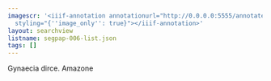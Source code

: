 ```yaml
---
imagescr: '<iiif-annotation annotationurl="http://0.0.0.0:5555/annotate/annotations/segpap-006-1.json"
  styling="{''image_only'': true}"></iiif-annotation>'
layout: searchview
listname: segpap-006-list.json
tags: []
---
```

Gynaecia dirce. Amazone